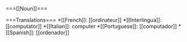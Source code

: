 ===[[Noun]]===

===Translations===
*[[French]]: [[ordinateur]]
*[[Interlingua]]: [[computator]]
*[[Italian]]: computer
*[[Portuguese]]: [[computador]]
*[[Spanish]]: [[ordenador]]